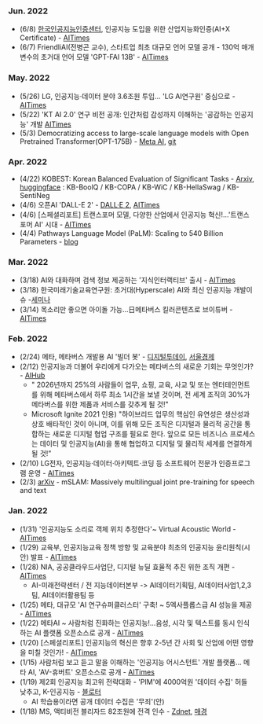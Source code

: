 ### Jun. 2022
* (6/8) [한국인공지능인증센터](https://www.koraia.org), 인공지능 도입을 위한 산업지능화인증(AI+X Certificate) - [AITimes](http://www.aitimes.kr/news/articleView.html?idxno=25229)
* (6/7) FriendliAI(전병곤 교수), 스타트업 최초 대규모 언어 모델 공개 - 130억 매개변수의 초거대 언어 모델 'GPT-FAI 13B' - [AITimes](http://www.aitimes.kr/news/articleView.html?idxno=25221)

### May. 2022
* (5/26) LG, 인공지능·데이터 분야 3.6조원 투입... 'LG AI연구원' 중심으로 - [AITimes](http://www.aitimes.kr/news/articleView.html?idxno=25127)
* (5/22) 'KT AI 2.0' 연구 비전 공개: 인간처럼 감성까지 이해하는 '공감하는 인공지능' 개발 [AITimes](http://www.aitimes.kr/news/articleView.html?idxno=25086)
* (5/3) Democratizing access to large-scale language models with  Open Pretrained Transformer(OPT-175B) - [Meta AI](https://ai.facebook.com/blog/democratizing-access-to-large-scale-language-models-with-opt-175b/), [git](https://github.com/facebookresearch/metaseq)

### Apr. 2022
* (4/22) KOBEST: Korean Balanced Evaluation of Significant Tasks - [Arxiv](https://arxiv.org/pdf/2204.04541.pdf), [huggingface](https://huggingface.co/datasets/skt/kobest_v1) : KB-BoolQ / KB-COPA / KB-WiC / KB-HellaSwag / KB-SentiNeg
* (4/6) 오픈AI 'DALL-E 2' - [DALL·E 2](https://openai.com/dall-e-2/), [AITimes](http://www.aitimes.com/news/articleView.html?idxno=143854)
* (4/6) [스페셜리포트] 트랜스포머 모델, 다양한 산업에서 인공지능 혁신!...'트랜스포머 AI' 시대 - [AITimes](http://www.aitimes.kr/news/articleView.html?idxno=24726)
* (4/4) Pathways Language Model (PaLM): Scaling to 540 Billion Parameters - [blog](https://ai.googleblog.com/2022/04/pathways-language-model-palm-scaling-to.html)

### Mar. 2022
* (3/18) AI와 대화하며 검색 정보 제공하는 '지식인터랙티브' 출시 - [AITimes](http://www.aitimes.com/news/articleView.html?idxno=143525)
* (3/18) 한국미래기술교육연구원: 초거대(Hyperscale) AI와 최신 인공지능 개발이슈 -[세미나](https://kecft.or.kr/shop/item20.php?it_id=1644297122)
* (3/14) 목소리만 좋으면 아이돌 가능…日메타버스 킬러콘텐츠로 브이튜버 - [AITimes](http://www.aitimes.com/news/articleView.html?idxno=143437)

### Feb. 2022
* (2/24) 메타, 메타버스 개발용 AI '빌더 봇' - [디지털투데이](http://www.digitaltoday.co.kr/news/articleView.html?idxno=435317), [서울경제](https://www.sedaily.com/NewsView/2629L3CDD6)
* (2/12) 인공지능과 더불어 우리에게 다가오는 메타버스의 새로운 기회는 무엇인가? - [AIHub](http://www.aitimes.kr/news/articleView.html?idxno=24222)
  - " 2026년까지 25%의 사람들이 업무, 쇼핑, 교육, 사교 및 또는 엔터테인먼트를 위해 메타버스에서 하루 최소 1시간을 보낼 것이며, 전 세계 조직의 30%가 메타버스를 위한 제품과 서비스를 갖추게 될 것!"
  - Microsoft Ignite 2021 인용) "하이브리드 업무의 핵심인 유연성은 생산성과 상호 배타적인 것이 아니며, 이를 위해 모든 조직은 디지털과 물리적 공간을 통합하는 새로운 디지털 협업 구조를 필요로 한다. 앞으로 모든 비즈니스 프로세스는 데이터 및 인공지능(AI)을 통해 협업하고 디지털 및 물리적 세계를 연결하게 될 것!”
* (2/10) LG전자, 인공지능·데이터·아키텍트·코딩 등 소프트웨어 전문가 인증프로그램 운영 - [AITimes](http://www.aitimes.kr/news/articleView.html?idxno=24207)
* (2/3) [arXiv](https://arxiv.org/abs/2202.01374) - mSLAM: Massively multilingual joint pre-training for speech and text

### Jan. 2022
* (1/31) '인공지능도 소리로 객체 위치 추정한다'~ Virtual Acoustic World - [AITimes](http://www.aitimes.kr/news/articleView.html?idxno=24141) 
* (1/29) 교육부, 인공지능교육 정책 방향 및 교육분야 최초의 인공지능 윤리원칙(시안) 발표 - [AITimes](http://www.aitimes.kr/news/articleView.html?idxno=24140)
* (1/28) NIA, 공공클라우드사업단, 디지털 뉴딜 효율적 추진 위한 조직 개편 - [AITimes](http://www.aitimes.kr/news/articleView.html?idxno=24136)
  - AI-미래전략센터 / 전 지능데이터본부 -> AI데이터기획팀, AI데이터사업1,2,3팀, AI데이터활용팀 등 
* (1/25) 메타, 대규모 'AI 연구슈퍼클러스터' 구축! ~ 5엑사플롭스급 AI 성능을 제공 - [AITimes](http://www.aitimes.kr/news/articleView.html?idxno=24094)
* (1/22) 메타AI ~ 사람처럼 진화하는 인공지능!...음성, 시각 및 텍스트를 동시 인식하는 AI 플랫폼 오픈소스로 공개 - [AITimes](http://www.aitimes.kr/news/articleView.html?idxno=24067)
* (1/20) [스페셜리포트] 인공지능의 혁신은 향후 2-5년 간 사회 및 산업에 어떤 영향을 미칠 것인가! - [AITimes](http://www.aitimes.kr/news/articleView.html?idxno=24043)
* (1/15) 사람처럼 보고 듣고 말을 이해하는 '인공지능 어시스턴트' 개발 플랫폼... 메타 AI, 'AV-휴버트' 오픈소스로 공개 - [AITimes](http://www.aitimes.kr/news/articleView.html?idxno=23981)
* (1/19)  제2회 인공지능 최고위 전략대화 - 'PIM'에 4000억원 '데이터 수집' 허들 낮추고, K-인공지능 - [블로터](https://www.bloter.net/newsView/blt202201180077)
  - AI 학습용이라면 공개 데이터 수집은 '무죄'(안)
* (1/18) MS, 액티비전 블리자드 82조원에 전격 인수 - [Zdnet](https://zdnet.co.kr/view/?no=20220118225220), [매경](https://www.mk.co.kr/news/world/view/2022/01/54622/)

